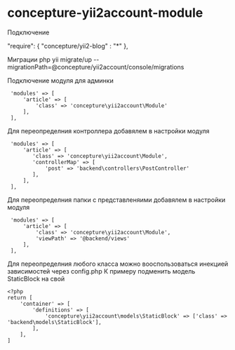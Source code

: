 # concepture-yii2account-module

    
Подключение

"require": {
    "concepture/yii2-blog" : "*"
},
    

Миграции
 php yii migrate/up --migrationPath=@concepture/yii2account/console/migrations
 
Подключение модуля для админки

     'modules' => [
         'article' => [
             'class' => 'concepture\yii2account\Module'
         ],
     ],
     
Для переопределния контроллера добавялем в настройки модуля

     'modules' => [
         'article' => [
            'class' => 'concepture\yii2account\Module',
            'controllerMap' => [
                'post' => 'backend\controllers\PostController'
            ],
         ],
     ],

            
Для переопределния папки с представленяими добавялем в настройки модуля

     'modules' => [
         'article' => [
             'class' => 'concepture\yii2account\Module',
             'viewPath' => '@backend/views'
         ],
     ],
     
Для переопределния любого класса можно вооспользоваться инекцией зависимостей через config.php
К примеру подменить модель StaticBlock на свой

    <?php
    return [
        'container' => [
            'definitions' => [
                'concepture\yii2account\models\StaticBlock' => ['class' => 'backend\models\StaticBlock'],
            ],
        ],
    ]